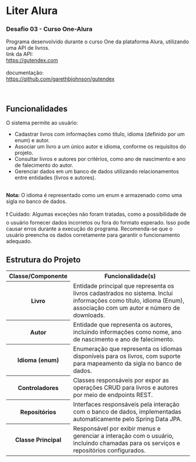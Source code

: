 # Liter Alura

### Desafio 03 - Curso One-Alura
Programa desenvolvido durante o curso One da plataforma Alura, utilizando uma API de livros.<br>
link da API:<br>
https://gutendex.com <br>
<br>
documentação:<br>
https://github.com/garethbjohnson/gutendex

<br>

## Funcionalidades

O sistema permite ao usuário:

- Cadastrar livros com informações como título, idioma (definido por um enum) e autor.
- Associar um livro a um único autor e idioma, conforme os requisitos do projeto.
- Consultar livros e autores por critérios, como ano de nascimento e ano de falecimento do autor.
- Gerenciar dados em um banco de dados utilizando relacionamentos entre entidades (livros e autores).
<br>
<strong>Nota:</strong> O idioma é representado como um enum e armazenado como uma sigla no banco de dados.<br>
<br>
❗ Cuidado: Algumas exceções não foram tratadas, como a possibilidade de o usuário fornecer dados incorretos ou fora do formato esperado. Isso pode causar erros durante a execução do programa.
Recomenda-se que o usuário preencha os dados corretamente para garantir o funcionamento adequado.

<br>

## Estrutura do Projeto

<div> 
  <table>
    <tr>
      <th> Classe/Componente </th>
      <th width="450px"> Funcionalidade(s) </th> 
    </tr> 
    <tr> 
      <th> Livro </th> 
      <td> Entidade principal que representa os livros cadastrados no sistema. Inclui informações como título, idioma (Enum), associação com um autor e número de downloads. </td> 
    </tr> 
    <tr> 
      <th> Autor </th> 
      <td> Entidade que representa os autores, incluindo informações como nome, ano de nascimento e ano de falecimento. </td> 
    </tr> 
    <tr> 
      <th> Idioma (enum) </th> 
      <td> Enumeração que representa os idiomas disponíveis para os livros, com suporte para mapeamento da sigla no banco de dados. </td> 
    </tr> 
    <tr> 
      <th> Controladores </th> 
      <td> Classes responsáveis por expor as operações CRUD para livros e autores por meio de endpoints REST. </td> 
    </tr> 
    <tr> 
      <th> Repositórios </th> 
      <td> Interfaces responsáveis pela interação com o banco de dados, implementadas automaticamente pelo Spring Data JPA. </td> 
    </tr> 
    <tr>
      <th> Classe Principal </th> 
      <td> Responsável por exibir menus e gerenciar a interação com o usuário, incluindo chamadas para os serviços e repositórios configurados. </td> 
    </tr> 
  </table> 
</div> 

<br>







